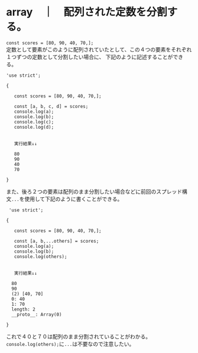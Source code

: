 # array　｜　配列された定数を分割する。

```const scores = [80, 90, 40, 70,];```  
定数として要素がこのように配列されていたとして、この４つの要素をそれぞれ１つずつの定数として分割したい場合に、
下記のように記述することができる。

 ```
 'use strict';

{
 
    const scores = [80, 90, 40, 70,];

    const [a, b, c, d] = scores;
    console.log(a);
    console.log(b);
    console.log(c);
    console.log(d);
    
    
    実行結果↓↓
    
    80
    90
    40
    70
    
}
 
 ```
 また、後ろ２つの要素は配列のまま分割したい場合などに前回のスプレッド構文`...`を使用して下記のように書くことができる。
 
 ```
  'use strict';

{
 
    const scores = [80, 90, 40, 70,];

    const [a, b,...others] = scores;
    console.log(a);
    console.log(b);
    console.log(others);
    
    
    実行結果↓↓
    
   80
   90
   (2) [40, 70]
   0: 40
   1: 70
   length: 2
   __proto__: Array(0)
    
}
 ```
 これで４０と７０は配列のまま分割されていることがわかる。  
 `console.log(others);`に`...`は不要なので注意したい。
 
 
